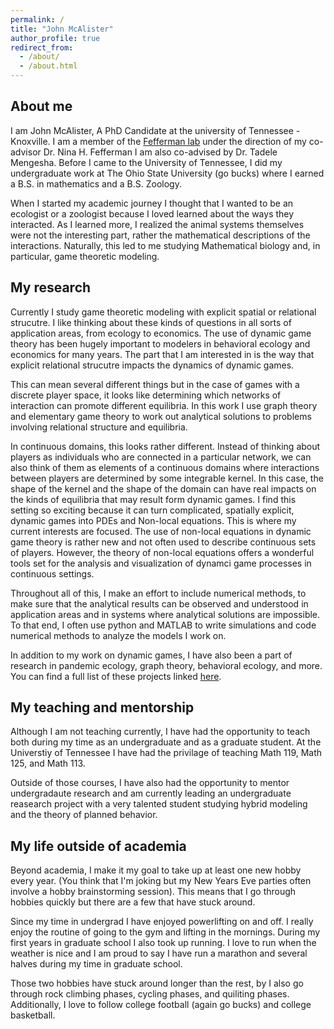 ```yaml
---
permalink: /
title: "John McAlister"
author_profile: true
redirect_from: 
  - /about/
  - /about.html
---
```

## About me
I am John McAlister, A PhD Candidate at the university of Tennessee - Knoxville. I am a member of the [Fefferman lab](https://feffermanlab.org) under the direction of my co-advisor Dr. Nina H. Fefferman I am also co-advised by Dr. Tadele Mengesha. Before I came to the University of Tennessee, I did my undergraduate work at The Ohio State University (go bucks) where I earned a B.S. in mathematics and a B.S. Zoology. 

When I started my academic journey I thought that I wanted to be an ecologist or a zoologist because I loved learned about the ways they interacted. As I learned more, I realized the animal systems themselves were not the interesting part, rather the mathematical descriptions of the interactions. Naturally, this led to me studying Mathematical biology and, in particular, game theoretic modeling.

## My research
Currently I study game theoretic modeling with explicit spatial or relational strucutre. I like thinking about these kinds of questions in all sorts of application areas, from ecology to economics. The use of dynamic game theory has been hugely important to modelers in behavioral ecology and economics for many years. The part that I am interested in is the way that explicit relational strucutre impacts the dynamics of dynamic games. 

This can mean several different things but in the case of games with a discrete player space, it looks like determining which networks of interaction can promote different equilibria. In this work I use graph theory and elementary game theory to work out analytical solutions to problems involving relational structure and equilibria. 

In continuous domains, this looks rather different. Instead of thinking about players as individuals who are connected in a particular network, we can also think of them as elements of a continuous domains where interactions between players are determined by some integrable kernel. In this case, the shape of the kernel and the shape of the domain can have real impacts on the kinds of equilibria that may result form dynamic games. I find this setting so exciting because it can turn complicated, spatially explicit, dynamic games into PDEs and Non-local equations. This is where my current interests are focused. The use of non-local equations in dynamic game theory is rather new and not often used to describe continuous sets of players. However, the theory of non-local equations offers a wonderful tools set for the analysis and visualization of dynamci game processes in continuous settings. 

Throughout all of this, I make an effort to include numerical methods, to make sure that the analytical results can be observed and understood in application areas and in systems where analytical solutions are impossible. To that end, I often use python and MATLAB to write simulations and code numerical methods to analyze the models I work on.

In addition to my work on dynamic games, I have also been a part of research in pandemic ecology, graph theory, behavioral ecology, and more. You can find a full list of these projects linked [here](https://scholar.google.com/citations?user=QhxXZvAAAAAJ&hl=en).

## My teaching and mentorship
Although I am not teaching currently, I have had the opportunity to teach both during my time as an undergraduate and as a graduate student. At the Universtiy of Tennessee I have had the privilage of teaching Math 119, Math 125, and Math 113. 

Outside of those courses, I have also had the opportunity to mentor undergradaute research and am currently leading an undergraduate reasearch project with a very talented student studying hybrid modeling and the theory of planned behavior. 

## My life outside of academia
Beyond academia, I make it my goal to take up at least one new hobby every year. (You think that I'm joking but my New Years Eve parties often involve a hobby brainstorming session). This means that I go through hobbies quickly but there are a few that have stuck around.

Since my time in undergrad I have enjoyed powerlifting on and off. I really enjoy the routine of going to the gym and lifting in the mornings. During my first years in graduate school I also took up running. I love to run when the weather is nice and I am proud to say I have run a marathon and several halves during my time in graduate school. 

Those two hobbies have stuck around longer than the rest, by I also go through rock climbing phases, cycling phases, and quiliting phases. Additionally, I love to follow college football (again go bucks) and college basketball. 




